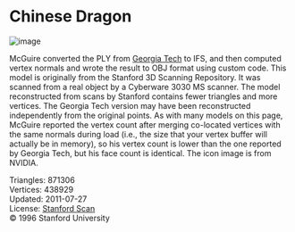 # Chinese Dragon

![image](https://casual-effects.com/g3d/data10/research/model/dragon/icon.png)

McGuire converted the PLY from [Georgia Tech](http://www.cc.gatech.edu/projects/large_models/dragon.html) to IFS, and then computed 
vertex normals and wrote the result to OBJ format using custom code. This model is originally from the Stanford 3D Scanning Repository. 
It was scanned from a real object by a Cyberware 3030 MS scanner. The model reconstructed from scans by Stanford contains fewer 
triangles and more vertices. The Georgia Tech version may have been reconstructed independently from the original points. As with 
many models on this page, McGuire reported the vertex count after merging co-located vertices with the same normals during load 
(i.e., the size that your vertex buffer will actually be in memory), so his vertex count is lower than the one reported by Georgia Tech,
but his face count is identical. The icon image is from NVIDIA.
    

Triangles: 871306\
Vertices: 438929\
Updated: 2011-07-27\
License: [Stanford Scan](http://www.graphics.stanford.edu/data/3Dscanrep/)\
© 1996 Stanford University